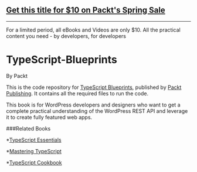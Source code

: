 ## [Get this title for $10 on Packt's Spring Sale](https://www.packt.com/B05335?utm_source=github&utm_medium=packt-github-repo&utm_campaign=spring_10_dollar_2022)
-----
For a limited period, all eBooks and Videos are only $10. All the practical content you need \- by developers, for developers

# TypeScript-Blueprints
By Packt

This is the code repository for [TypeScript Blueprints](https://www.packtpub.com/application-development/typescript-blueprints), published by [Packt Publishing](https://www.packtpub.com/). It contains all the required files to run the code.

This book is for WordPress developers and designers who want to get a complete practical understanding of the WordPress REST API and leverage it to create fully featured web apps.

###Related Books

*[TypeScript Essentials](https://www.packtpub.com/web-development/typescript-essentials?utm_source=github&utm_medium=repository&utm_campaign=9781783985760)

*[Mastering TypeScript](https://www.packtpub.com/web-development/mastering-typescript?utm_source=github&utm_medium=repository&utm_campaign=9781784399665)

*[TypeScript Cookbook](https://www.packtpub.com/web-development/typescript-cookbook?utm_source=github&utm_medium=repository&utm_campaign=9781782175612)
